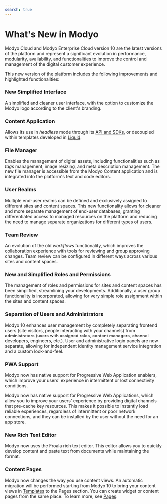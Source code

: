 ```yaml
---
search: true
---
```


# What's New in Modyo

Modyo Cloud and Modyo Enterprise Cloud version 10 are the latest versions of the platform and represent a significant evolution in performance, modularity, availability, and functionalities to improve the control and management of the digital customer experience.

This new version of the platform includes the following improvements and highlighted functionalities:

### New Simplified Interface

A simplified and cleaner user interface, with the option to customize the Modyo logo according to the client's branding.

### Content Application

Allows its use in _headless_ mode through its [API and SDKs](/en/platform/content/public-api-reference), or decoupled within templates developed in [Liquid](/en/platform/channels/liquid-markup).

### File Manager

Enables the management of digital assets, including functionalities such as _tags_ management, image resizing, and meta description management. The new file manager is accessible from the Modyo Content application and is integrated into the platform's text and code editors.

### User Realms

Multiple end-user realms can be defined and exclusively assigned to different sites and content spaces. This new functionality allows for cleaner and more separate management of end-user databases, granting differentiated access to managed resources on the platform and reducing the need to manage separate organizations for different types of users.

### Team Review

An evolution of the old _workflows_ functionality, which improves the collaboration experience with tools for reviewing and group approving changes. Team review can be configured in different ways across various sites and content spaces.

### New and Simplified Roles and Permissions

The management of roles and permissions for sites and content spaces has been simplified, streamlining your developments. Additionally, a user group functionality is incorporated, allowing for very simple role assignment within the sites and content spaces.

### Separation of Users and Administrators

Modyo 10 enhances user management by completely separating frontend users (site visitors, people interacting with your channels) from administrators (users with assigned roles, content managers, channel developers, engineers, etc.). User and administrative login panels are now separate, allowing for independent identity management service integration and a custom look-and-feel.

### PWA Support

Modyo now has native support for Progressive Web Application enablers, which improve your users' experience in intermittent or lost connectivity conditions.

Modyo now has native support for Progressive Web Applications, which allow you to improve your users' experience by providing digital channels that pre-cache key resources. This makes it possible to instantly load reliable experiences, regardless of intermittent or poor network connections, and they can be installed by the user without the need for an app store.

### New Rich Text Editor

Modyo now uses the Froala rich text editor. This editor allows you to quickly develop content and paste text from documents while maintaining the format.

### Content Pages

Modyo now changes the way you use content views. An automatic migration will be performed starting from Modyo 10 to bring your content views in [Templates](/en/platform/channels/templates) to the Pages section. You can create widget or content pages from the same place. To learn more, see [Pages](/en/platform/channels/pages).